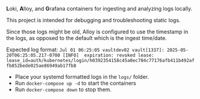 **L**oki, **A**lloy, and **G**rafana containers for ingesting and analyzing logs locally.

This project is intended for debugging and troubleshooting static logs.

Since those logs might be old, Alloy is configured to use the timestamp in the logs, as opposed to the default which is the ingest time/date.

Expected log format: `Jul 01 06:25:05 vaultdev02 vault[1337]: 2025-05-20T06:25:05.217-0700 [INFO]  expiration: revoked lease: lease_id=auth/kubernetes/login/h0392354158c45a0ec704c77176afb411b492affb852bede025ae86949ab17fb8`

 - Place your systemd formatted logs in the `logs/` folder.
 - Run `docker-compose up -d` to start the containers
 - Run `docker-compose down` to stop them.
